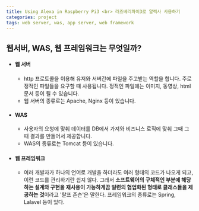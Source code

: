 ```yaml
---
title: Using Alexa in Raspberry Pi3 <br> 라즈베리파이3로 알렉사 사용하기
categories: project
tags: web server, was, app server, web framework
---
```


## 웹서버, WAS, 웹 프레임워크는 무엇일까?

* #### 웹 서버
  * http 프로토콜을 이용해 유저와 서버간에 파일을 주고받는 역할을 합니다. 주로 정적인 파일들을 요구할 때 사용됩니다. 정적인 파일에는 이미지, 동영상, html문서 등이 될 수 있습니다.
  * 웹 서버의 종류로는 Apache, Nginx 등이 있습니다.
* #### WAS
  * 사용자의 요청에 맞춰 데이터를 DB에서 가져와 비즈니스 로직에 맞춰 그때 그때 결과를 만들어서 제공합니다.
  * WAS의 종류로는 Tomcat 등이 있습니다.
* #### 웹 프레임워크
  * 여러 개발자가 하나의 언어로 개발을 하더라도 여러 형태의 코드가 나오게 되고, 이런 코드를 관리하기란 쉽지 않다.
  그래서 **소프트웨어의 구체적인 부분에 해당하는 설계와 구현을 재사용이 가능하게끔 일련의 협업화된 형태로 클래스들을 제공하는 것**이라고 '랄프 존슨'은 말한다.
  프레임워크의 종류로는 Spring, Lalavel 등이 있다.
